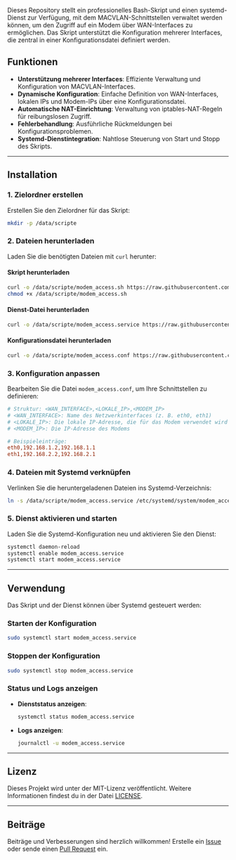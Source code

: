 Dieses Repository stellt ein professionelles Bash-Skript und einen systemd-Dienst zur Verfügung, mit dem MACVLAN-Schnittstellen verwaltet werden können, um den Zugriff auf ein Modem über WAN-Interfaces zu ermöglichen. Das Skript unterstützt die Konfiguration mehrerer Interfaces, die zentral in einer Konfigurationsdatei definiert werden.

## Funktionen
- **Unterstützung mehrerer Interfaces**: Effiziente Verwaltung und Konfiguration von MACVLAN-Interfaces.
- **Dynamische Konfiguration**: Einfache Definition von WAN-Interfaces, lokalen IPs und Modem-IPs über eine Konfigurationsdatei.
- **Automatische NAT-Einrichtung**: Verwaltung von iptables-NAT-Regeln für reibungslosen Zugriff.
- **Fehlerbehandlung**: Ausführliche Rückmeldungen bei Konfigurationsproblemen.
- **Systemd-Dienstintegration**: Nahtlose Steuerung von Start und Stopp des Skripts.

---

## Installation

### 1. Zielordner erstellen
Erstellen Sie den Zielordner für das Skript:
```bash
mkdir -p /data/scripte
```

### 2. Dateien herunterladen
Laden Sie die benötigten Dateien mit `curl` herunter:

#### Skript herunterladen
```bash
curl -o /data/scripte/modem_access.sh https://raw.githubusercontent.com/homelab-global/UniFi/refs/heads/main/scripte/modem_access/modem_access.sh
chmod +x /data/scripte/modem_access.sh
```

#### Dienst-Datei herunterladen
```bash
curl -o /data/scripte/modem_access.service https://raw.githubusercontent.com/homelab-global/UniFi/refs/heads/main/scripte/modem_access/modem_access.service
```

#### Konfigurationsdatei herunterladen
```bash
curl -o /data/scripte/modem_access.conf https://raw.githubusercontent.com/homelab-global/UniFi/refs/heads/main/scripte/modem_access/modem_access.conf
```

### 3. Konfiguration anpassen
Bearbeiten Sie die Datei `modem_access.conf`, um Ihre Schnittstellen zu definieren:

```ini
# Struktur: <WAN_INTERFACE>,<LOKALE_IP>,<MODEM_IP>
# <WAN_INTERFACE>: Name des Netzwerkinterfaces (z. B. eth0, eth1)
# <LOKALE_IP>: Die lokale IP-Adresse, die für das Modem verwendet wird (ohne Subnetzmaske)
# <MODEM_IP>: Die IP-Adresse des Modems

# Beispieleinträge:
eth0,192.168.1.2,192.168.1.1
eth1,192.168.2.2,192.168.2.1
```

### 4. Dateien mit Systemd verknüpfen
Verlinken Sie die heruntergeladenen Dateien ins Systemd-Verzeichnis:
```bash
ln -s /data/scripte/modem_access.service /etc/systemd/system/modem_access.service
```

### 5. Dienst aktivieren und starten
Laden Sie die Systemd-Konfiguration neu und aktivieren Sie den Dienst:
```bash
systemctl daemon-reload
systemctl enable modem_access.service
systemctl start modem_access.service
```

---

## Verwendung

Das Skript und der Dienst können über Systemd gesteuert werden:

### Starten der Konfiguration
```bash
sudo systemctl start modem_access.service
```

### Stoppen der Konfiguration
```bash
sudo systemctl stop modem_access.service
```

### Status und Logs anzeigen

- **Dienststatus anzeigen**:
  ```bash
  systemctl status modem_access.service
  ```

- **Logs anzeigen**:
  ```bash
  journalctl -u modem_access.service
  ```

---

## Lizenz
Dieses Projekt wird unter der MIT-Lizenz veröffentlicht. Weitere Informationen findest du in der Datei [LICENSE](https://github.com/homelab-global/UniFi/blob/main/LICENSE).

---

## Beiträge
Beiträge und Verbesserungen sind herzlich willkommen! Erstelle ein [Issue](https://github.com/homelab-global/UniFi/issues) oder sende einen [Pull Request](https://github.com/homelab-global/UniFi/pulls) ein.
